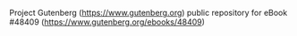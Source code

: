 Project Gutenberg (https://www.gutenberg.org) public repository for eBook #48409 (https://www.gutenberg.org/ebooks/48409)
